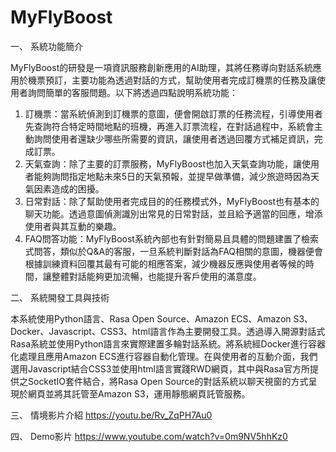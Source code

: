 # MyFlyBoost

一、	系統功能簡介

MyFlyBoost的研發是一項資訊服務創新應用的AI助理，其將任務導向對話系統應用於機票預訂，主要功能為透過對話的方式，幫助使用者完成訂機票的任務及讓使用者詢問簡單的客服問題。以下將透過四點說明系統功能：
1.	訂機票：當系統偵測到訂機票的意圖，便會開啟訂票的任務流程，引導使用者先查詢符合特定時間地點的班機，再進入訂票流程，在對話過程中，系統會主動詢問使用者還缺少哪些所需要的資訊，讓使用者透過回覆方式補足資訊，完成訂票。
2.	天氣查詢：除了主要的訂票服務，MyFlyBoost也加入天氣查詢功能，讓使用者能夠詢問指定地點未來5日的天氣預報，並提早做準備，減少旅遊時因為天氣因素造成的困擾。
3.	日常對話：除了幫助使用者完成目的的任務模式外，MyFlyBoost也有基本的聊天功能。透過意圖偵測識別出常見的日常對話，並且給予適當的回應，增添使用者與其互動的樂趣。
4.	FAQ問答功能：MyFlyBoost系統內部也有針對簡易且具體的問題建置了檢索式問答，類似於Q&A的客服，一旦系統判斷對話為FAQ相關的意圖，機器便會根據訓練資料回覆其最有可能的相應答案，減少機器反應與使用者等候的時間，讓整體對話能夠更加流暢，也能提升客戶使用的滿意度。

二、	系統開發工具與技術

本系統使用Python語言、Rasa Open Source、Amazon ECS、Amazon S3、Docker、Javascript、CSS3、html語言作為主要開發工具。透過導入開源對話式Rasa系統並使用Python語言來實際建置多輪對話系統。將系統經Docker進行容器化處理且應用Amazon ECS進行容器自動化管理。在與使用者的互動介面，我們選用Javascript結合CSS3並使用html語言實踐RWD網頁，其中與Rasa官方所提供之SocketIO套件結合，將Rasa Open Source的對話系統以聊天視窗的方式呈現於網頁並將其託管至Amazon S3，運用靜態網頁託管服務。


三、	情境影片介紹
https://youtu.be/Rv_ZqPH7Au0


四、	Demo影片
https://www.youtube.com/watch?v=0m9NV5hhKz0
